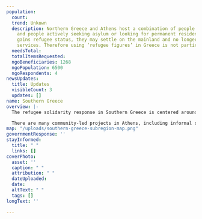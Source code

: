 ```yaml
---
population:
  count: 
  trend: Unkown
  description: Northern Greece and Athens host a combination of people in transit
    and people actively seeking asylum or looking for permanent residence. Once someone
    gains refugee status, they may settle on the mainland and no longer access NGO
    services. Therefore using ‘refugee figures’ in Greece is not particularly insightful.
  needsTotal: 
  totalItemsRequested: 
  ngoBeneficiaries: 1268
  ngoPopulation: 6500
  ngoRespondents: 4
newsUpdates:
  title: Updates
  visibleCount: 3
  updates: []
name: Southern Greece
overview: |-
  The refugee solidarity response in Southern Greece is centered around Athens, which is most commonly where people are moved to from the Aegean Islands after their asylum applications have been processed. Some people seek permanent residence in Athens while others only stay until arrangements are made for resettlement elsewhere in Europe.  It is common for refugees to live on the streets for periods of time, especially in the summer.

  There are many community-led projects in Athens, including informal schools, free shops, street food / services, social centers, and squats.  However, warehousing is very expensive in the city so most larger hubs are located at the edges or in nearby towns.  Refugee camps are located in smaller towns surrounding the city.
map: "/uploads/southern-greece-subregion-map.png"
governmentResponse: ''
stayInformed:
  title: " "
  links: []
coverPhoto:
  asset: ''
  caption: " "
  attribution: " "
  dateUploaded: 
  date: 
  altText: " "
  tags: []
longText: ''

---
```

